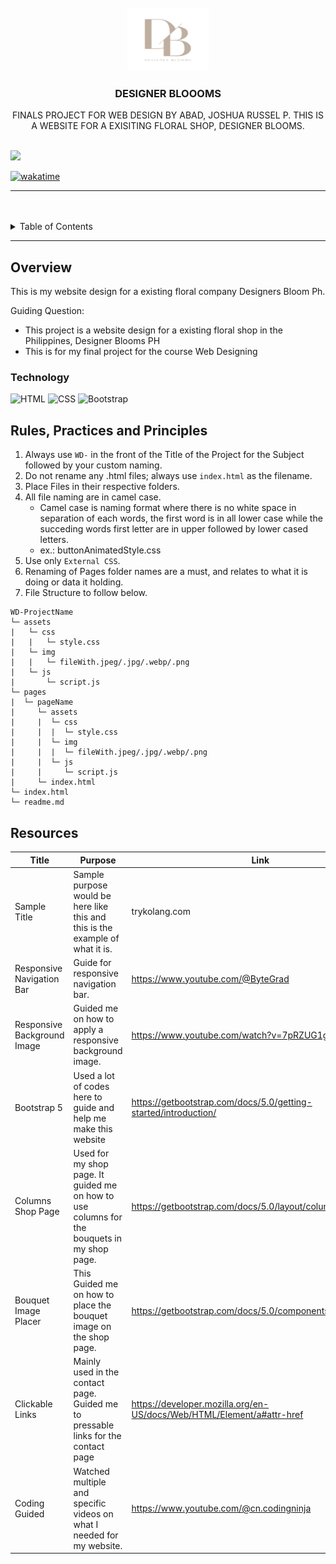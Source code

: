 <a name="readme-top">

<br/>

<br />
<div align="center">
  <a href="https://github.com/zyx-0314/">
  <!-- TODO: If you want to add logo or banner you can add it here -->
    <img src="./assets/img/image-removebg-preview.png" alt="DESIGNER BLOOOMS LOGO" width="130" height="100">
  </a>
<!-- TODO: Change Title to the name of the title of your Project -->
  <h3 align="center">DESIGNER BLOOOMS</h3>
</div>
<!-- TODO: Make a short description -->
<div align="center">
  FINALS PROJECT FOR WEB DESIGN BY ABAD, JOSHUA RUSSEL P.
  THIS IS A WEBSITE FOR A EXISITING FLORAL SHOP, DESIGNER BLOOMS.
</div>

<br />

<!-- TODO: Change the zyx-0314 into your github username  -->
<!-- TODO: Change the WD-Template-Project into the same name of your folder -->
![](https://visit-counter.vercel.app/counter.png?page=joshuaabad10/WD-Code-Floral-Josh)

[![wakatime](https://wakatime.com/badge/user/018dd99a-4985-4f98-8216-6ca6fe2ce0f8/project/63501637-9a31-42f0-960d-4d0ab47977f8.svg)](https://wakatime.com/badge/user/018dd99a-4985-4f98-8216-6ca6fe2ce0f8/project/63501637-9a31-42f0-960d-4d0ab47977f8)

---

<br />
<br />

<!-- TODO: If you want to add more layers for your readme -->
<details>
  <summary>Table of Contents</summary>
  <ol>
    <li>
      <a href="#overview">Overview</a>
      <ol>
        <li>
          <a href="#technology">Technology</a>
        </li>
      </ol>
    </li>
    <li>
      <a href="#rule,-practices-and-principles">Rules, Practices and Principles</a>
    </li>
    <li>
      <a href="#resources">Resources</a>
    </li>
  </ol>
</details>

---

## Overview

<!-- TODO: To be changed -->
<!-- The following are just sample -->
This is my website design for a existing floral company Designers Bloom Ph. 

Guiding Question:
- This project is a website design for a existing floral shop in the Philippines, Designer Blooms PH
- This is for my final project for the course Web Designing




### Technology
<!-- TODO: List of Technology Used -->
![HTML](https://img.shields.io/badge/HTML-E34F26?style=for-the-badge&logo=html5&logoColor=white)
![CSS](https://img.shields.io/badge/CSS-1572B6?style=for-the-badge&logo=css3&logoColor=white)
![Bootstrap](https://img.shields.io/badge/Bootstrap-7952B3?style=for-the-badge&logo=bootstrap&logoColor=white)
## Rules, Practices and Principles
1. Always use `WD-` in the front of the Title of the Project for the Subject followed by your custom naming.
2. Do not rename any .html files; always use `index.html` as the filename.
3. Place Files in their respective folders.
4. All file naming are in camel case.
   - Camel case is naming format where there is no white space in separation of each words, the first word is in all lower case while the succeding words first letter are in upper followed by lower cased letters.
   - ex.: buttonAnimatedStyle.css
5. Use only `External CSS`.
6. Renaming of Pages folder names are a must, and relates to what it is doing or data it holding.
7. File Structure to follow below.

```
WD-ProjectName
└─ assets
|   └─ css
|   |   └─ style.css
|   └─ img
|   |   └─ fileWith.jpeg/.jpg/.webp/.png
|   └─ js
|       └─ script.js
└─ pages
|  └─ pageName
|     └─ assets
|     |  └─ css
|     |  |  └─ style.css
|     |  └─ img
|     |  |  └─ fileWith.jpeg/.jpg/.webp/.png
|     |  └─ js
|     |     └─ script.js
|     └─ index.html
└─ index.html
└─ readme.md
```

## Resources

<!-- TODO: Add References -->
| Title | Purpose | Link |
|-|-|-|
| Sample Title | Sample purpose would be here like this and this is the example of what it is. | trykolang.com |
| Responsive Navigation Bar | Guide for responsive navigation bar. | https://www.youtube.com/@ByteGrad |
| Responsive Background Image | Guided me on how to apply a responsive background image. | https://www.youtube.com/watch?v=7pRZUG1gKfQ  |
| Bootstrap 5 | Used a lot of codes here to guide and help me make this website | https://getbootstrap.com/docs/5.0/getting-started/introduction/ |
| Columns Shop Page | Used for my shop page. It guided me on how to use columns for the bouquets in my shop page. | https://getbootstrap.com/docs/5.0/layout/columns/   |
| Bouquet Image Placer | This Guided me on how to place the bouquet image on the shop page.| https://getbootstrap.com/docs/5.0/components/card/#images |
| Clickable Links | Mainly used in the contact page. Guided me to pressable links for the contact page | https://developer.mozilla.org/en-US/docs/Web/HTML/Element/a#attr-href |
| Coding Guided | Watched multiple and specific videos on what I needed for my website. | https://www.youtube.com/@cn.codingninja  |

